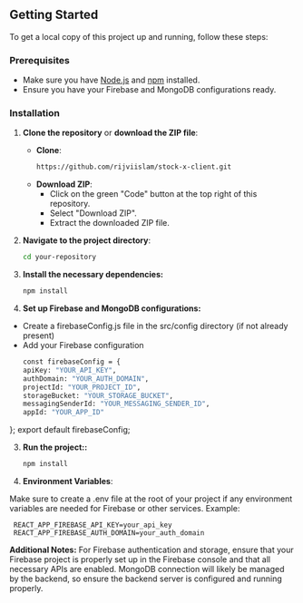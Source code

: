 ## Getting Started

To get a local copy of this project up and running, follow these steps:

### Prerequisites

- Make sure you have [Node.js](https://nodejs.org/) and [npm](https://www.npmjs.com/) installed.
- Ensure you have your Firebase and MongoDB configurations ready.

### Installation

1. **Clone the repository** or **download the ZIP file**:
   - **Clone**:
     ```bash
     https://github.com/rijviislam/stock-x-client.git
     ```
   - **Download ZIP**:
     - Click on the green "Code" button at the top right of this repository.
     - Select "Download ZIP".
     - Extract the downloaded ZIP file.

2. **Navigate to the project directory**:
   ```bash
   cd your-repository
3. **Install the necessary dependencies:**
     ```bash
     npm install
4. **Set up Firebase and MongoDB configurations:**
- Create a firebaseConfig.js file in the src/config directory (if not already present)
- Add your Firebase configuration
  ```bash // src/config/firebaseConfig.js
  const firebaseConfig = {
  apiKey: "YOUR_API_KEY",
  authDomain: "YOUR_AUTH_DOMAIN",
  projectId: "YOUR_PROJECT_ID",
  storageBucket: "YOUR_STORAGE_BUCKET",
  messagingSenderId: "YOUR_MESSAGING_SENDER_ID",
  appId: "YOUR_APP_ID"
};
export default firebaseConfig;

3. **Run the project::**
     ```bash
     npm install
6. **Environment Variables**:

Make sure to create a .env file at the root of your project if any environment variables are needed for Firebase or other services. Example:

     
     REACT_APP_FIREBASE_API_KEY=your_api_key
     REACT_APP_FIREBASE_AUTH_DOMAIN=your_auth_domain


**Additional Notes:**
For Firebase authentication and storage, ensure that your Firebase project is properly set up in the Firebase console and that all necessary APIs are enabled.
MongoDB connection will likely be managed by the backend, so ensure the backend server is configured and running properly.
